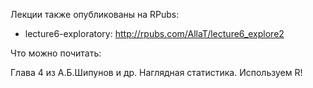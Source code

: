 Лекции также опубликованы на RPubs:

* lecture6-exploratory: http://rpubs.com/AllaT/lecture6_explore2

Что можно почитать:

Глава 4 из А.Б.Шипунов и др. Наглядная статистика. Используем R!
